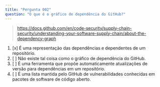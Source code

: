 ```yaml
---
title: "Pergunta 002"
question: "O que é o gráfico de dependência do GitHub?"
---
```



> https://docs.github.com/en/code-security/supply-chain-security/understanding-your-software-supply-chain/about-the-dependency-graph
1. [x] É uma representação das dependências e dependentes de um repositório.
1. [ ] Não existe tal coisa como o gráfico de dependência do GitHub.
1. [ ] É uma ferramenta que propõe automaticamente atualizações de versão para dependências em um repositório.
1. [ ] É uma lista mantida pelo GitHub de vulnerabilidades conhecidas em pacotes de software de código aberto.
